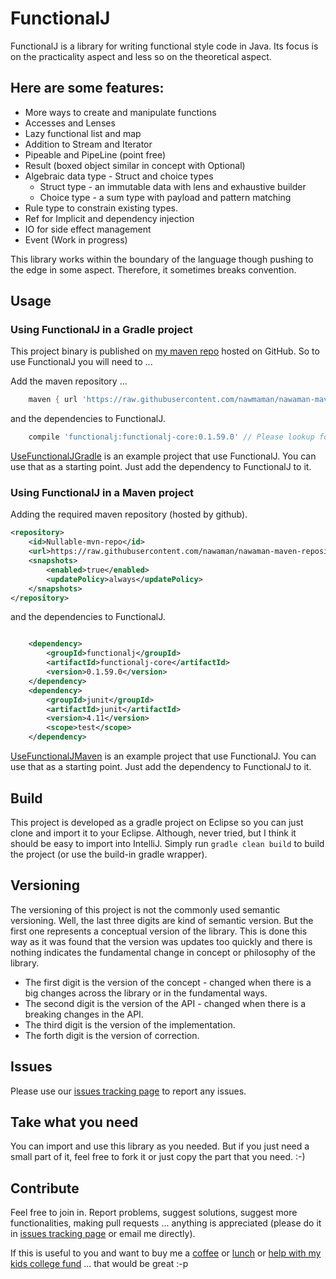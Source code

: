 # FunctionalJ

FunctionalJ is a library for writing functional style code in Java.
Its focus is on the practicality aspect and less so on the theoretical aspect.

## Here are some features:
- More ways to create and manipulate functions
- Accesses and Lenses
- Lazy functional list and map
- Addition to Stream and Iterator
- Pipeable and PipeLine (point free)
- Result (boxed object similar in concept with Optional)
- Algebraic data type - Struct and choice types
  - Struct type - an immutable data with lens and exhaustive builder
  - Choice type - a sum type with payload and pattern matching
- Rule type to constrain existing types.
- Ref for Implicit and dependency injection
- IO for side effect management
- Event (Work in progress)

This library works within the boundary of the language though pushing to the edge in some aspect. 
Therefore, it sometimes breaks convention.


## Usage

### Using FunctionalJ in a Gradle project

This project binary is published on [my maven repo](https://github.com/NawaMan/nawaman-maven-repository) hosted on GitHub.
So to use FunctionalJ you will need to ...

Add the maven repository ...

```Groovy
    maven { url 'https://raw.githubusercontent.com/nawmaman/nawaman-maven-repository/master/' }
```

and the dependencies to FunctionalJ.

```Groovy
    compile 'functionalj:functionalj-core:0.1.59.0' // Please lookup for the latest version.
```

[UseFunctionalJGradle](https://github.com/NawaMan/UseFunctionalJGradle) is an example project that use FunctionalJ.
You can use that as a starting point.
Just add the dependency to FunctionalJ to it.

### Using FunctionalJ in a Maven project

Adding the required maven repository (hosted by github).

```xml
<repository>
    <id>Nullable-mvn-repo</id>
    <url>https://raw.githubusercontent.com/nawaman/nawaman-maven-repository/master/</url>
    <snapshots>
        <enabled>true</enabled>
        <updatePolicy>always</updatePolicy>
    </snapshots>
</repository>
```

and the dependencies to FunctionalJ.

```xml

    <dependency>
        <groupId>functionalj</groupId>
        <artifactId>functionalj-core</artifactId>
        <version>0.1.59.0</version>
    </dependency>
    <dependency>
        <groupId>junit</groupId>
        <artifactId>junit</artifactId>
        <version>4.11</version>
        <scope>test</scope>
    </dependency>
```

[UseFunctionalJMaven](https://github.com/NawaMan/UseFunctionalJMaven) is an example project that use FunctionalJ.
You can use that as a starting point.
Just add the dependency to FunctionalJ to it.

## Build

This project is developed as a gradle project on Eclipse
  so you can just clone and import it to your Eclipse.
Although, never tried, but I think it should be easy to import into IntelliJ.
Simply run `gradle clean build` to build the project (or use the build-in gradle wrapper).

## Versioning
The versioning of this project is not the commonly used semantic versioning.
Well, the last three digits are kind of semantic version.
But the first one represents a conceptual version of the library.
This is done this way as it was found that the version was updates too quickly
  and there is nothing indicates the fundamental change in concept or philosophy of the library.
  
- The first digit is the version of the concept - changed when there is a big changes across the library or in the fundamental ways.
- The second digit is the version of the API - changed when there is a breaking changes in the API.
- The third digit is the version of the implementation.
- The forth digit is the version of correction.

## Issues

Please use our [issues tracking page](https://github.com/NawaMan/FunctionalJ/issues) to report any issues.

## Take what you need

You can import and use this library as you needed.
But if you just need a small part of it, feel free to fork it or just copy the part that you need. :-)


## Contribute

Feel free to join in.
Report problems, suggest solutions, suggest more functionalities, making pull requests ... anything is appreciated (please do it in [issues tracking page](https://github.com/NawaMan/FunctionalJ/issues) or email me directly).

If this is useful to you and want to buy me a [coffee](https://www.paypal.me/NawaMan/2.00)
 or [lunch](https://www.paypal.me/NawaMan/10.00) or [help with my kids college fund](https://www.paypal.me/NawaMan/100.00) ... that would be great :-p

